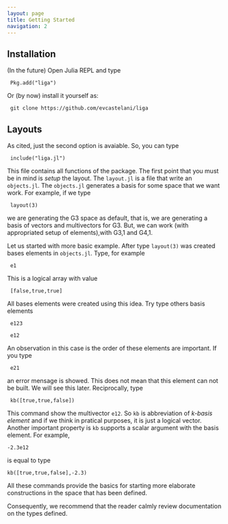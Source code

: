 ```yaml
---
layout: page
title: Getting Started
navigation: 2
---
```


## Installation


(In the future) Open Julia REPL and type

     Pkg.add("liga")

Or (by now) install it yourself as:

     git clone https://github.com/evcastelani/liga

## Layouts

As cited, just the second option is avaiable. So, you can type 

	 include("liga.jl")

This file contains all functions of the package. The first point that you must
be in mind is *setup* the layout. The ```layout.jl``` is a file that write
an ```objects.jl```. The ```objects.jl``` generates a basis for some space that we want work. For example, if we type

	 layout(3)

we are generating  the G3 space as default, that is, we are generating a basis of vectors and multivectors for G3. But, we can work (with appropriated setup of elements),with G3,1 and G4,1. 

Let us started with more basic example. After type ```layout(3)```  was created bases elements in ```objects.jl```. Type, for example

     e1

This is a logical array with value 

     [false,true,true]

All bases elements were created using this idea. Try type others basis elements
    
     e123

     e12       

        
An  observation in this case is the order of these elements are important. If you type

     e21

an error mensage is showed. This does not mean that this element can not be built. We will see this later. Reciprocally, type

     kb([true,true,false])

This command show the multivector ```e12```. So ```kb``` is abbreviation of *k-basis element* and if we think in pratical purposes, it is just a logical vector. 
Another important property is ```kb``` supports a scalar argument with the basis element. For example,

    -2.3e12

is equal to type

    kb([true,true,false],-2.3)

All these commands provide the basics for starting more elaborate constructions in the space that has been defined. 

Consequently, we recommend that the reader calmly review documentation on the types defined.        
